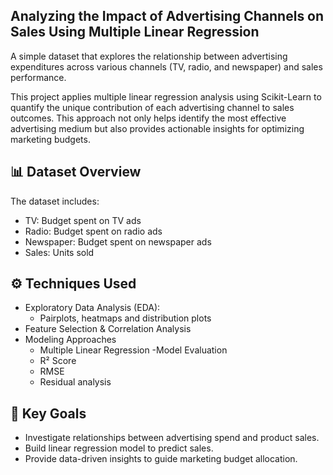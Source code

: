 ## Analyzing the Impact of Advertising Channels on Sales Using Multiple Linear Regression

A simple dataset that explores the relationship between advertising expenditures across various channels (TV, radio, and newspaper) and sales performance.

This project applies multiple linear regression analysis using Scikit-Learn to quantify the unique contribution of each advertising channel to sales outcomes. This approach not only helps identify the most effective advertising medium but also provides actionable insights for optimizing marketing budgets.


## 📊 Dataset Overview

The dataset includes:

- TV: Budget spent on TV ads
- Radio: Budget spent on radio ads
- Newspaper: Budget spent on newspaper ads
- Sales: Units sold


## ⚙️ Techniques Used

- Exploratory Data Analysis (EDA):
    - Pairplots, heatmaps and distribution plots
- Feature Selection & Correlation Analysis
- Modeling Approaches
    - Multiple Linear Regression
-Model Evaluation
    - R² Score
    - RMSE
    - Residual analysis


## 🎯 Key Goals

- Investigate relationships between advertising spend and product sales.
- Build linear regression model to predict sales.
- Provide data-driven insights to guide marketing budget allocation.
